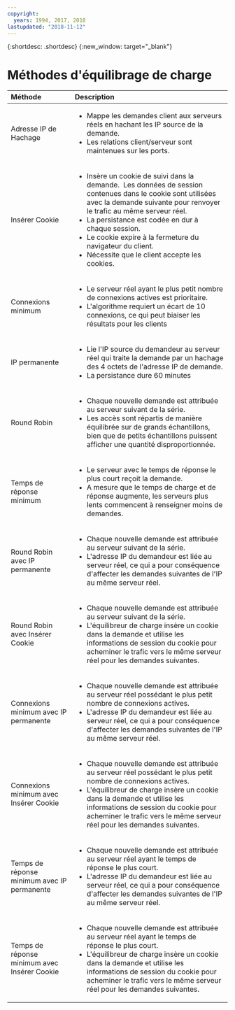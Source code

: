 ```yaml
---
copyright:
  years: 1994, 2017, 2018
lastupdated: "2018-11-12"
---
```


{:shortdesc: .shortdesc}
{:new_window: target="_blank"}

# Méthodes d'équilibrage de charge

| Méthode|Description|
|:---|:---|
|Adresse IP de Hachage|<ul><li>Mappe les demandes client aux serveurs réels en hachant les IP source de la demande.</li><li>Les relations client/serveur sont maintenues sur les ports.</li></ul>|
|Insérer Cookie|<ul><li>Insère un cookie de suivi dans la demande.<span style="mso-spacerun:yes">&nbsp; </span>Les données de session contenues dans le cookie sont utilisées avec la demande suivante pour renvoyer le trafic au même serveur réel.</li><li>La persistance est codée en dur à chaque session.</li><li>Le cookie expire à la fermeture du navigateur du client.</li><li>Nécessite que le client accepte les cookies.</li></ul>|
|Connexions minimum|<ul><li>Le serveur réel ayant le plus petit nombre de connexions actives est prioritaire.</li><li>L'algorithme requiert un écart de 10 connexions, ce qui peut biaiser les résultats pour les clients</li></ul>|
|IP permanente|<ul><li>Lie l'IP source du demandeur au serveur réel qui traite la demande par un hachage des 4 octets de l'adresse IP de demande.</li><li>La persistance dure 60 minutes</li></ul>|
|Round Robin|<ul><li>Chaque nouvelle demande est attribuée au serveur suivant de la série.</li><li>Les accès sont répartis de manière équilibrée sur de grands échantillons, bien que de petits échantillons puissent afficher une quantité disproportionnée.</li></ul>|
|Temps de réponse minimum|<ul><li>Le serveur avec le temps de réponse le plus court reçoit la demande.</li><li>A mesure que le temps de charge et de réponse augmente, les serveurs plus lents commencent à renseigner moins de demandes.</li></ul>|
|Round Robin avec IP permanente|<ul><li>Chaque nouvelle demande est attribuée au serveur suivant de la série.</li><li>L'adresse IP du demandeur est liée au serveur réel, ce qui a pour conséquence d'affecter les demandes suivantes de l'IP au même serveur réel.</li></ul>|
|Round Robin avec Insérer Cookie|<ul><li>Chaque nouvelle demande est attribuée au serveur suivant de la série.</li><li>L'équilibreur de charge insère un cookie dans la demande et utilise les informations de session du cookie pour acheminer le trafic vers le même serveur réel pour les demandes suivantes.</li></ul>|
|Connexions minimum avec IP permanente|<ul><li>Chaque nouvelle demande est attribuée au serveur réel possédant le plus petit nombre de connexions actives.</li><li>L'adresse IP du demandeur est liée au serveur réel, ce qui a pour conséquence d'affecter les demandes suivantes de l'IP au même serveur réel.</li></ul>|
|Connexions minimum avec Insérer Cookie|<ul><li>Chaque nouvelle demande est attribuée au serveur réel possédant le plus petit nombre de connexions actives.</li><li>L'équilibreur de charge insère un cookie dans la demande et utilise les informations de session du cookie pour acheminer le trafic vers le même serveur réel pour les demandes suivantes.</li></ul>|
|Temps de réponse minimum avec IP permanente|<ul><li>Chaque nouvelle demande est attribuée au serveur réel ayant le temps de réponse le plus court.</li><li>L'adresse IP du demandeur est liée au serveur réel, ce qui a pour conséquence d'affecter les demandes suivantes de l'IP au même serveur réel.</li></ul>|
|Temps de réponse minimum avec Insérer Cookie|<ul><li>Chaque nouvelle demande est attribuée au serveur réel ayant le temps de réponse le plus court.</li><li>L'équilibreur de charge insère un cookie dans la demande et utilise les informations de session du cookie pour acheminer le trafic vers le même serveur réel pour les demandes suivantes.</li></ul>|
